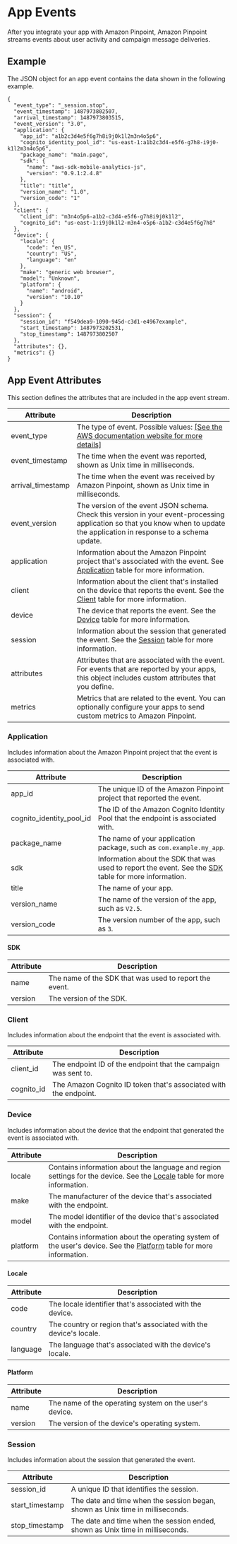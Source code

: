 # App Events<a name="event-streams-data-app"></a>

After you integrate your app with Amazon Pinpoint, Amazon Pinpoint streams events about user activity and campaign message deliveries\.

## Example<a name="event-streams-data-app-example"></a>

The JSON object for an app event contains the data shown in the following example\.

```
{
  "event_type": "_session.stop",
  "event_timestamp": 1487973802507,
  "arrival_timestamp": 1487973803515,
  "event_version": "3.0",
  "application": {
    "app_id": "a1b2c3d4e5f6g7h8i9j0k1l2m3n4o5p6",
    "cognito_identity_pool_id": "us-east-1:a1b2c3d4-e5f6-g7h8-i9j0-k1l2m3n4o5p6",
    "package_name": "main.page",
    "sdk": {
      "name": "aws-sdk-mobile-analytics-js",
      "version": "0.9.1:2.4.8"
    },
    "title": "title",
    "version_name": "1.0",
    "version_code": "1"
  },
  "client": {
    "client_id": "m3n4o5p6-a1b2-c3d4-e5f6-g7h8i9j0k1l2",
    "cognito_id": "us-east-1:i9j0k1l2-m3n4-o5p6-a1b2-c3d4e5f6g7h8"
  },
  "device": {
    "locale": {
      "code": "en_US",
      "country": "US",
      "language": "en"
    },
    "make": "generic web browser",
    "model": "Unknown",
    "platform": {
      "name": "android",
      "version": "10.10"
    }
  },
  "session": {
    "session_id": "f549dea9-1090-945d-c3d1-e4967example",
    "start_timestamp": 1487973202531,
    "stop_timestamp": 1487973802507
  },
  "attributes": {},
  "metrics": {}
}
```

## App Event Attributes<a name="event-streams-data-app-attributes"></a>

This section defines the attributes that are included in the app event stream\.


| Attribute | Description | 
| --- | --- | 
| event\_type |  The type of event\. Possible values: [\[See the AWS documentation website for more details\]](http://docs.aws.amazon.com/pinpoint/latest/developerguide/event-streams-data-app.html)  | 
| event\_timestamp | The time when the event was reported, shown as Unix time in milliseconds\. | 
| arrival\_timestamp | The time when the event was received by Amazon Pinpoint, shown as Unix time in milliseconds\. | 
| event\_version |  The version of the event JSON schema\.  Check this version in your event\-processing application so that you know when to update the application in response to a schema update\.   | 
| application | Information about the Amazon Pinpoint project that's associated with the event\. See [Application](#event-streams-data-app-attributes-application) table for more information\. | 
| client | Information about the client that's installed on the device that reports the event\. See the [Client](#event-streams-data-app-attributes-client) table for more information\. | 
| device | The device that reports the event\. See the [Device](#event-streams-data-app-attributes-device) table for more information\. | 
| session | Information about the session that generated the event\. See the [Session](#event-streams-data-app-attributes-session) table for more information\. | 
| attributes |  Attributes that are associated with the event\. For events that are reported by your apps, this object includes custom attributes that you define\.  | 
| metrics | Metrics that are related to the event\. You can optionally configure your apps to send custom metrics to Amazon Pinpoint\. | 

### Application<a name="event-streams-data-app-attributes-application"></a>

Includes information about the Amazon Pinpoint project that the event is associated with\.


| Attribute | Description | 
| --- | --- | 
| app\_id |  The unique ID of the Amazon Pinpoint project that reported the event\.  | 
| cognito\_identity\_pool\_id |  The ID of the Amazon Cognito Identity Pool that the endpoint is associated with\.  | 
| package\_name |  The name of your application package, such as `com.example.my_app`\.  | 
| sdk |  Information about the SDK that was used to report the event\. See the [SDK](#event-streams-data-app-attributes-application-sdk) table for more information\.  | 
| title |  The name of your app\.  | 
| version\_name |  The name of the version of the app, such as `V2.5`\.  | 
| version\_code |  The version number of the app, such as `3`\.  | 

#### SDK<a name="event-streams-data-app-attributes-application-sdk"></a>


| Attribute | Description | 
| --- | --- | 
| name | The name of the SDK that was used to report the event\. | 
| version | The version of the SDK\. | 

### Client<a name="event-streams-data-app-attributes-client"></a>

Includes information about the endpoint that the event is associated with\.


| Attribute | Description | 
| --- | --- | 
| client\_id | The endpoint ID of the endpoint that the campaign was sent to\. | 
| cognito\_id | The Amazon Cognito ID token that's associated with the endpoint\. | 

### Device<a name="event-streams-data-app-attributes-device"></a>

Includes information about the device that the endpoint that generated the event is associated with\.


| Attribute | Description | 
| --- | --- | 
| locale |  Contains information about the language and region settings for the device\. See the [Locale](#event-streams-data-app-attributes-device-locale) table for more information\.  | 
| make | The manufacturer of the device that's associated with the endpoint\. | 
| model | The model identifier of the device that's associated with the endpoint\. | 
| platform |  Contains information about the operating system of the user's device\. See the [Platform](#event-streams-data-app-attributes-device-platform) table for more information\.  | 

#### Locale<a name="event-streams-data-app-attributes-device-locale"></a>


| Attribute | Description | 
| --- | --- | 
| code | The locale identifier that's associated with the device\. | 
| country | The country or region that's associated with the device's locale\. | 
| language | The language that's associated with the device's locale\. | 

#### Platform<a name="event-streams-data-app-attributes-device-platform"></a>


| Attribute | Description | 
| --- | --- | 
| name | The name of the operating system on the user's device\. | 
| version | The version of the device's operating system\. | 

### Session<a name="event-streams-data-app-attributes-session"></a>

Includes information about the session that generated the event\.


| Attribute | Description | 
| --- | --- | 
| session\_id | A unique ID that identifies the session\. | 
| start\_timestamp | The date and time when the session began, shown as Unix time in milliseconds\. | 
| stop\_timestamp | The date and time when the session ended, shown as Unix time in milliseconds\. | 